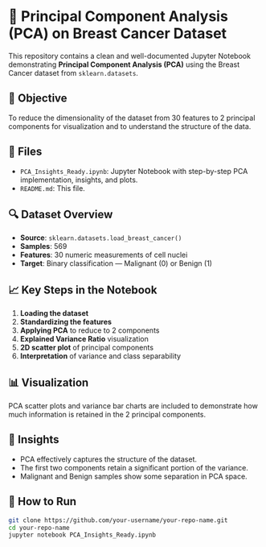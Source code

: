 # 🧠 Principal Component Analysis (PCA) on Breast Cancer Dataset

This repository contains a clean and well-documented Jupyter Notebook demonstrating **Principal Component Analysis (PCA)** using the Breast Cancer dataset from `sklearn.datasets`.

## 📌 Objective
To reduce the dimensionality of the dataset from 30 features to 2 principal components for visualization and to understand the structure of the data.

## 📁 Files
- `PCA_Insights_Ready.ipynb`: Jupyter Notebook with step-by-step PCA implementation, insights, and plots.
- `README.md`: This file.

## 🔍 Dataset Overview
- **Source**: `sklearn.datasets.load_breast_cancer()`
- **Samples**: 569
- **Features**: 30 numeric measurements of cell nuclei
- **Target**: Binary classification — Malignant (0) or Benign (1)

## 📈 Key Steps in the Notebook
1. **Loading the dataset**
2. **Standardizing the features**
3. **Applying PCA** to reduce to 2 components
4. **Explained Variance Ratio** visualization
5. **2D scatter plot** of principal components
6. **Interpretation** of variance and class separability

## 📊 Visualization
PCA scatter plots and variance bar charts are included to demonstrate how much information is retained in the 2 principal components.

## 🧠 Insights
- PCA effectively captures the structure of the dataset.
- The first two components retain a significant portion of the variance.
- Malignant and Benign samples show some separation in PCA space.

## 🚀 How to Run
```bash
git clone https://github.com/your-username/your-repo-name.git
cd your-repo-name
jupyter notebook PCA_Insights_Ready.ipynb
